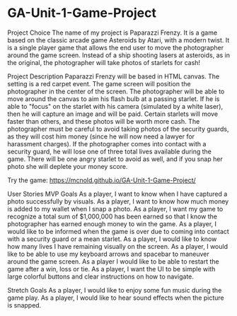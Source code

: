 # GA-Unit-1-Game-Project

Project Choice
The name of my project is Paparazzi Frenzy. It is a game based on the classic arcade game Asteroids by Atari, with a modern twist. It is a single player game that allows the end user to move the photographer around the game screen. Instead of a ship shooting lasers at asteroids, as in the original, the photographer will take photos of starlets for cash!

Project Description
Paparazzi Frenzy will be based in HTML canvas. The setting is a red carpet event. The game screen will position the photographer in the center of the screen. The photographer will be able to move around the canvas to aim his flash bulb at a passing starlet. If he is able to "focus" on the starlet with his camera (simulated by a white laser), then he will capture an image and will be paid. Certain starlets will move faster than others, and these photos will be worth more cash. The photographer must be careful to avoid taking photos of the security guards, as they will cost him money (since he will now need a lawyer for harassment charges). If the photographer comes into contact with a security guard, he will lose one of three total lives available during the game. There will be one angry starlet to avoid as well, and if you snap her photo she will deplete your money score.

Try the game:
https://mcnold.github.io/GA-Unit-1-Game-Project/

User Stories
MVP Goals
As a player, I want to know when I have captured a photo successfully by visuals.
As a player, I want to know how much money is added to my wallet when I snap a photo.
As a player, I want my game to recognize a total sum of $1,000,000 has been earned so that I know the photographer has earned enough money to win the game.
As a player, I would like to be informed when the game is over due to coming into contact with a security guard or a mean starlet.
As a player, I would like to know how many lives I have remaining visually on the screen.
As a player, I would like to be able to use my keyboard arrows and spacebar to maneuver around the game screen.
As a player I would like to be able to restart the game after a win, loss or tie.
As a player, I want the UI to be simple with large colorful buttons and clear instructions on how to navigate.

Stretch Goals
As a player, I would like to enjoy some fun music during the game play.
As a player, I would like to hear sound effects when the picture is snapped.

